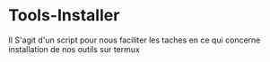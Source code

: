 # Tools-Installer
Il S'agit d'un script pour nous faciliter les taches en ce qui concerne installation de nos outils sur termux
